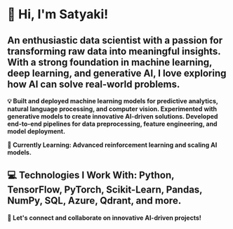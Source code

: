 # 👋 Hi, I'm Satyaki!

## An enthusiastic data scientist with a passion for transforming raw data into meaningful insights. With a strong foundation in machine learning, deep learning, and generative AI, I love exploring how AI can solve real-world problems.

**💡 Built and deployed machine learning models for predictive analytics, natural language processing, and computer vision.
   Experimented with generative models to create innovative AI-driven solutions.
   Developed end-to-end pipelines for data preprocessing, feature engineering, and model deployment.**
   
**🌱 Currently Learning: Advanced reinforcement learning and scaling AI models.**

## 💻 Technologies I Work With: Python, TensorFlow, PyTorch, Scikit-Learn, Pandas, NumPy, SQL, Azure, Qdrant, and more.

**🔗 Let's connect and collaborate on innovative AI-driven projects!**

